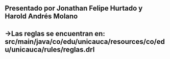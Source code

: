 ## **Presentado por Jonathan Felipe Hurtado y Harold Andrés Molano**
## **->Las reglas se encuentran en: src/main/java/co/edu/unicauca/resources/co/edu/unicauca/rules/reglas.drl**
